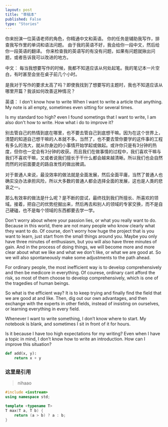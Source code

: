 ```yaml
---
layout: post
title: "草稿本"
published: False
type: "Stories"
---
```



你来扮演一位英语老师的角色，你精通中文和英语。 你的任务是辅助我写作，排查我写作里的单词和语法问题。 由于我的英语不好，我会给你一段中文，然后给你一段英语的翻译。 你来检查我的英语写的有没有问题，如果有问题就揪出问题，或者告诉我可以改进的地方。


中文：
每当我想要写作的时候，我都不知道应该从何处起笔。我的笔记本一片空白，有时甚至会坐在桌子前几个小时。

是我对于写作的要求太高了吗？即使我找到了想要写的主题时，我也不知道应该从哪里开篇？我该如何改善这种情况？

英语：
I don't know how to write When I want to write a article that anything. My note is all empty, sometimes even sitting for several times. 

Is my standard too high? even I found sometings that I want to write, I am also don't how to write. How what i do to improve it?


别去管自己的热情到底在哪里，也不要去管自己到底想干嘛。因为在这个世界上，清楚的知道自己想干嘛的人本就不多。当然了，也不要去管你要学的这件事的工程有多么的浩大，就从你身边的小事情开始学起或做起。或许你只是有3分钟的热度，但你也一定会有3分钟的收获。而且我们在做事情的过程中，我们喜欢干嘛与我们不喜欢干嘛，又或者说我们擅长于干什么都会越来越清晰。所以我们也会自然而然的对前面要走的路自发性的做出微调。

对于普通人来说，最没效率的做法就是全面发展，然后全面平庸，当然了普通人也确实没办法承担风险，所以大多数的普通人都会选择全面的发展，这也是人类的悲哀之一。

那么有效率的做法是什么呢？是不断的尝试，最终找到我们所擅长、所喜欢的领域。接着，把自己的优势挖掘出来，然后再去和别人的领域的专家交换，而不是自己硬磕，也不是每个领域的东西都要去学一学。


Don't worry about where your passion lies, or what you really want to do. Because in this world, there are not many people who know clearly what they want to do. Of course, don't worry how huge the project that is you want to learn, just start from the small things around you. Maybe you only have three minutes of enthusiasm, but you will also have three minutes of gain. And in the process of doing things, we will become more and more clear about what we like and what we don't like, or what we are good at. So we will also spontaneously make some adjustments to the path ahead.

For ordinary people, the most inefficient way is to develop comprehensively and then be medicore in everything. Of courese, ordinary cant afford the risk, so most of them choose to develop comprehensively, which is one of the tragedies of human beings.

So what is the efficient way? It is to keep trying and finally find the field that we are good at and like. Then, dig out our own advantages, and then exchange with the experts in other fields, instead of insisting on ourselves, or learning everything in every field.



Whenever I want to write something, I don’t know where to start. My notebook is blank, and sometimes I sit in front of it for hours.

Is it because I have too high expectations for my writing? Even when I have a topic in mind, I don’t know how to write an introduction. How can I improve this situation?

```python
def add(x, y):
    return x + y
```

### 这里是引用

> nihaao

```C++
#include <iostream>
using namespace std;

template <typename T>
T max(T a, T b) {
    return (a > b) ? a : b;
}
```

